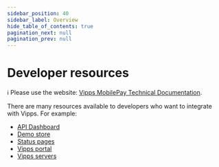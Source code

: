```yaml
---
sidebar_position: 40
sidebar_label: Overview
hide_table_of_contents: true
pagination_next: null
pagination_prev: null
---
```


# Developer resources

<!-- START_COMMENT -->
ℹ️ Please use the website:
[Vipps MobilePay Technical Documentation](https://developer.vippsmobilepay.com/docs/vipps-developers/).
<!-- END_COMMENT -->

There are many resources available to developers who want to integrate with Vipps. For example:

* [API Dashboard](api-dashboard.md)
* [Demo store](demo-store.md)
* [Status pages](status-pages.md)
* [Vipps portal](portal.md)
* [Vipps servers](servers.md)
